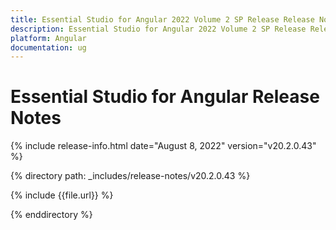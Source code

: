 ```yaml
---
title: Essential Studio for Angular 2022 Volume 2 SP Release Release Notes  
description: Essential Studio for Angular 2022 Volume 2 SP Release Release Notes  
platform: Angular
documentation: ug
---
```


# Essential Studio for Angular  Release Notes  

{% include release-info.html date="August 8, 2022"  version="v20.2.0.43" %} 

{% directory path: _includes/release-notes/v20.2.0.43 %}

{% include {{file.url}} %}

{% enddirectory %}
